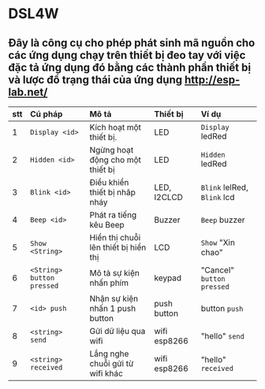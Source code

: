 # DSL4W
Đây là công cụ cho phép phát sinh mã nguồn cho các ứng dụng chạy trên thiết bị đeo tay với việc đặc tả ứng dụng đó bằng các thành phần thiết bị và lược đồ trạng thái của ứng dụng http://esp-lab.net/
-----------------------------------
| stt |	Cú pháp | Mô tả | Thiết bị | Ví dụ |
|:--|:--------------------------|:------------------------------------|:-----------------------------|:------------------------------|
|1	| `Display <id>`            |Kích hoạt một thiết bị.			        |LED			                     | `Display` ledRed              |
|2	| `Hidden <id>`	            |Ngừng hoạt động cho một thiết bị	    |LED			                     | `Hidden` ledRed               |
|3	| `Blink <id>`		          |Điều khiển thiết bị nhâp nháy		    |LED, I2CLCD	                 | `Blink` lelRed, `Blink` lcd   |
|4	| `Beep <id>`		            |Phát ra tiếng kêu Beep				        |Buzzer			                   | `Beep` buzzer                 |
|5	| `Show <String>`	          |Hiển thị chuỗi lên thiết bị hiển thị	|LCD		                       | `Show` "Xin chao"             |
|6	| `<String> button pressed`	|Mô tả sự kiện nhấn phím	            |keypad		                     | "Cancel" `button pressed`     |
|7	| `<id> push`	              |Nhận sự kiện nhấn 1 push button		  |push button	                 | button `push`                 |
|8	| `<string> send`	          |Gửi dữ liệu qua wifi				          |wifi esp8266	                 |"hello" `send`                 |
|9	| `<string> received`	      |Lắng nghe chuỗi gửi từ wifi khác	    |wifi esp8266	                 |"hello" `received`             |     
